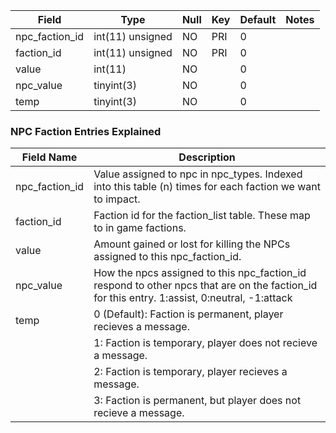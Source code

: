**Field**|**Type**|**Null**|**Key**|**Default**|**Notes**
-----|-----|-----|-----|-----|-----
npc\_faction\_id|int(11) unsigned|NO|PRI|0| 
faction\_id|int(11) unsigned|NO|PRI|0| 
value|int(11)|NO| |0| 
npc\_value|tinyint(3)|NO| |0| 
temp|tinyint(3)|NO| |0| 

### NPC Faction Entries Explained

|Field Name | Description |
|-----------|-------------|
|npc_faction_id |Value assigned to npc in npc_types.  Indexed into this table (n) times for each faction we want to impact.
|faction_id | Faction id for the faction_list table.  These map to in game factions.
|value| 	Amount gained or lost for killing the NPCs assigned to this npc_faction_id.
|npc_value| How the npcs assigned to this npc_faction_id respond to other npcs that are on the faction_id for this entry.  1:assist, 0:neutral, -1:attack
|temp |	0 (Default): Faction is permanent, player recieves a message.|
||1: Faction is temporary, player does not recieve a message.|
||2: Faction is temporary, player recieves a message.|
||3: Faction is permanent, but player does not recieve a message.|
